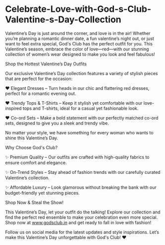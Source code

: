 # Celebrate-Love-with-God-s-Club-Valentine-s-Day-Collection

Valentine’s Day is just around the corner, and love is in the air! Whether you’re planning a romantic dinner date, a fun valentine’s night out, or just want to feel extra special, God's Club has the perfect outfit for you. This Valentine’s season, embrace the color of love—red—with our stunning collection of women’s wear designed to make you look and feel fabulous!

Shop the Hottest Valentine’s Day Outfits

Our exclusive Valentine’s Day collection features a variety of stylish pieces that are perfect for the occasion:

❤️ Elegant Dresses – Turn heads in our chic and flattering red dresses, perfect for a romantic evening out.

❤️ Trendy Tops & T-Shirts – Keep it stylish yet comfortable with our love-inspired tops and T-shirts, ideal for a casual yet fashionable look.

❤️ Co-ord Sets – Make a bold statement with our perfectly matched co-ord sets, designed to give you a sleek and trendy vibe.

No matter your style, we have something for every woman who wants to shine this Valentine’s Day.

Why Choose God's Club?

✨ Premium Quality – Our outfits are crafted with high-quality fabrics to ensure comfort and elegance.

✨ On-Trend Styles – Stay ahead of fashion trends with our carefully curated Valentine’s collection.

✨ Affordable Luxury – Look glamorous without breaking the bank with our budget-friendly yet stunning pieces.

Shop Now & Steal the Show!

This Valentine’s Day, let your outfit do the talking! Explore our collection and find the perfect red ensemble to make your celebration even more special. Shop now at www.godsclub.in and get ready to fall in love with fashion!

Follow us on social media for the latest updates and style inspirations. Let’s make this Valentine’s Day unforgettable with God's Club! ❤️

